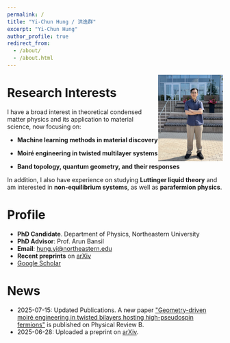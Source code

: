 ```yaml
---
permalink: /
title: "Yi-Chun Hung / 洪逸群"
excerpt: "Yi-Chun Hung"
author_profile: true
redirect_from: 
  - /about/
  - /about.html
---
```


<!-- ![profile](../images/profile-20240104.png) -->
<img align="right" style="float" width="30%" src="../images/MURI_2025.jpg">

Research Interests
=====
I have a broad interest in theoretical condensed matter physics and its application to material science, now focusing on:

 - __Machine learning methods in material discovery__

 - __Moiré engineering in twisted multilayer systems__

 - __Band topology, quantum geometry, and their responses__

In addition, I also have experience on studying __Luttinger liquid theory__ and am interested in __non-equilibrium systems__, as well as __parafermion physics__.

Profile
=====
* __PhD Candidate__. Department of Physics, Northeastern University
* __PhD Advisor__: Prof. Arun Bansil
* __Email__: hung.yi@northeastern.edu
* __Recent preprints__ on [arXiv](https://arxiv.org/search/advanced?advanced=&terms-0-operator=AND&terms-0-term=Yi-Chun+Hung&terms-0-field=author&classification-physics=y&classification-physics_archives=cond-mat&classification-include_cross_list=include&date-filter_by=past_12&date-year=&date-from_date=&date-to_date=&date-date_type=submitted_date&abstracts=show&size=50&order=-announced_date_first)
* [Google Scholar](https://scholar.google.com/citations?user=rEfFuMEAAAAJ&hl=en-US)

News
=====
* 2025-07-15: Updated Publications. A new paper ["Geometry-driven moiré engineering in twisted bilayers hosting high-pseudospin fermions"](https://journals.aps.org/prb/abstract/10.1103/3kws-k867) is published on Physical Review B.
* 2025-06-28: Uploaded a preprint on [arXiv](https://arxiv.org/abs/2506.22715).

